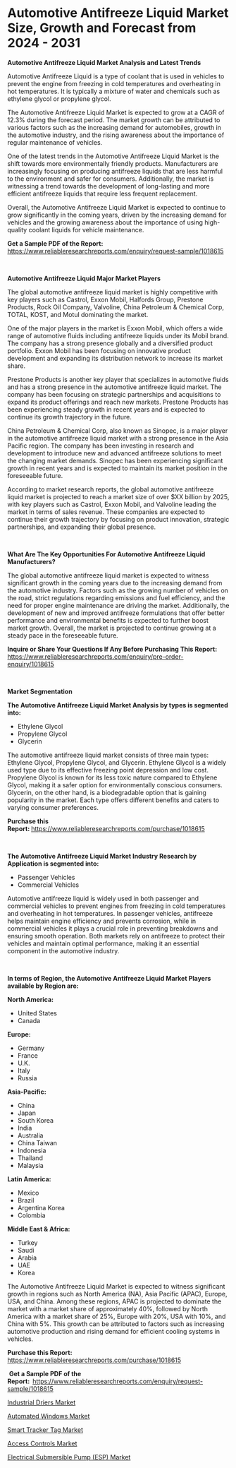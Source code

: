 <p><h1>Automotive Antifreeze Liquid Market Size, Growth and Forecast from 2024 - 2031</h1></p><p><strong>Automotive Antifreeze Liquid Market Analysis and Latest Trends</strong></p>
<p><p>Automotive Antifreeze Liquid is a type of coolant that is used in vehicles to prevent the engine from freezing in cold temperatures and overheating in hot temperatures. It is typically a mixture of water and chemicals such as ethylene glycol or propylene glycol.</p><p>The Automotive Antifreeze Liquid Market is expected to grow at a CAGR of 12.3% during the forecast period. The market growth can be attributed to various factors such as the increasing demand for automobiles, growth in the automotive industry, and the rising awareness about the importance of regular maintenance of vehicles.</p><p>One of the latest trends in the Automotive Antifreeze Liquid Market is the shift towards more environmentally friendly products. Manufacturers are increasingly focusing on producing antifreeze liquids that are less harmful to the environment and safer for consumers. Additionally, the market is witnessing a trend towards the development of long-lasting and more efficient antifreeze liquids that require less frequent replacement.</p><p>Overall, the Automotive Antifreeze Liquid Market is expected to continue to grow significantly in the coming years, driven by the increasing demand for vehicles and the growing awareness about the importance of using high-quality coolant liquids for vehicle maintenance.</p></p>
<p><strong>Get a Sample PDF of the Report:&nbsp;</strong> <a href="https://www.reliableresearchreports.com/enquiry/request-sample/1018615">https://www.reliableresearchreports.com/enquiry/request-sample/1018615</a></p>
<p>&nbsp;</p>
<p><strong>Automotive Antifreeze Liquid Major Market Players</strong></p>
<p><p>The global automotive antifreeze liquid market is highly competitive with key players such as Castrol, Exxon Mobil, Halfords Group, Prestone Products, Rock Oil Company, Valvoline, China Petroleum & Chemical Corp, TOTAL, KOST, and Motul dominating the market. </p><p>One of the major players in the market is Exxon Mobil, which offers a wide range of automotive fluids including antifreeze liquids under its Mobil brand. The company has a strong presence globally and a diversified product portfolio. Exxon Mobil has been focusing on innovative product development and expanding its distribution network to increase its market share.</p><p>Prestone Products is another key player that specializes in automotive fluids and has a strong presence in the automotive antifreeze liquid market. The company has been focusing on strategic partnerships and acquisitions to expand its product offerings and reach new markets. Prestone Products has been experiencing steady growth in recent years and is expected to continue its growth trajectory in the future.</p><p>China Petroleum & Chemical Corp, also known as Sinopec, is a major player in the automotive antifreeze liquid market with a strong presence in the Asia Pacific region. The company has been investing in research and development to introduce new and advanced antifreeze solutions to meet the changing market demands. Sinopec has been experiencing significant growth in recent years and is expected to maintain its market position in the foreseeable future.</p><p>According to market research reports, the global automotive antifreeze liquid market is projected to reach a market size of over $XX billion by 2025, with key players such as Castrol, Exxon Mobil, and Valvoline leading the market in terms of sales revenue. These companies are expected to continue their growth trajectory by focusing on product innovation, strategic partnerships, and expanding their global presence.</p></p>
<p>&nbsp;</p>
<p><strong>What Are The Key Opportunities For Automotive Antifreeze Liquid Manufacturers?</strong></p>
<p><p>The global automotive antifreeze liquid market is expected to witness significant growth in the coming years due to the increasing demand from the automotive industry. Factors such as the growing number of vehicles on the road, strict regulations regarding emissions and fuel efficiency, and the need for proper engine maintenance are driving the market. Additionally, the development of new and improved antifreeze formulations that offer better performance and environmental benefits is expected to further boost market growth. Overall, the market is projected to continue growing at a steady pace in the foreseeable future.</p></p>
<p><strong>Inquire or Share Your Questions If Any Before Purchasing This Report:</strong> <a href="https://www.reliableresearchreports.com/enquiry/pre-order-enquiry/1018615">https://www.reliableresearchreports.com/enquiry/pre-order-enquiry/1018615</a></p>
<p>&nbsp;</p>
<p><strong>Market Segmentation</strong></p>
<p><strong>The Automotive Antifreeze Liquid Market Analysis by types is segmented into:</strong></p>
<p><ul><li>Ethylene Glycol</li><li>Propylene Glycol</li><li>Glycerin</li></ul></p>
<p><p>The automotive antifreeze liquid market consists of three main types: Ethylene Glycol, Propylene Glycol, and Glycerin. Ethylene Glycol is a widely used type due to its effective freezing point depression and low cost. Propylene Glycol is known for its less toxic nature compared to Ethylene Glycol, making it a safer option for environmentally conscious consumers. Glycerin, on the other hand, is a biodegradable option that is gaining popularity in the market. Each type offers different benefits and caters to varying consumer preferences.</p></p>
<p><strong>Purchase this Report:&nbsp;</strong><a href="https://www.reliableresearchreports.com/purchase/1018615">https://www.reliableresearchreports.com/purchase/1018615</a></p>
<p>&nbsp;</p>
<p><strong>The Automotive Antifreeze Liquid Market Industry Research by Application is segmented into:</strong></p>
<p><ul><li>Passenger Vehicles</li><li>Commercial Vehicles</li></ul></p>
<p><p>Automotive antifreeze liquid is widely used in both passenger and commercial vehicles to prevent engines from freezing in cold temperatures and overheating in hot temperatures. In passenger vehicles, antifreeze helps maintain engine efficiency and prevents corrosion, while in commercial vehicles it plays a crucial role in preventing breakdowns and ensuring smooth operation. Both markets rely on antifreeze to protect their vehicles and maintain optimal performance, making it an essential component in the automotive industry.</p></p>
<p>&nbsp;</p>
<p><strong>In terms of Region, the Automotive Antifreeze Liquid Market Players available by Region are:</strong></p>
<p>
    <p> <strong> North America: </strong>
        <ul>
            <li>United States</li>
            <li>Canada</li>
        </ul>
        </p> 
    <p> <strong> Europe: </strong>
        <ul>
            <li>Germany</li>
            <li>France</li>
            <li>U.K.</li>
            <li>Italy</li>
            <li>Russia</li>
        </ul>
        </p> 
    <p> <strong> Asia-Pacific: </strong>
        <ul>
            <li>China</li>
            <li>Japan</li>
            <li>South Korea</li>
            <li>India</li>
            <li>Australia</li>
            <li>China Taiwan</li>
            <li>Indonesia</li>
            <li>Thailand</li>
            <li>Malaysia</li>
        </ul>
        </p> 
    <p> <strong> Latin America: </strong>
        <ul>
            <li>Mexico</li>
            <li>Brazil</li>
            <li>Argentina Korea</li>
            <li>Colombia</li>
        </ul>
        </p> 
    <p> <strong> Middle East & Africa: </strong>
        <ul>
            <li>Turkey</li>
            <li>Saudi</li>
            <li>Arabia</li>
            <li>UAE</li>
            <li>Korea</li>
        </ul>
    </p>
    </p>
<p><p>The Automotive Antifreeze Liquid Market is expected to witness significant growth in regions such as North America (NA), Asia Pacific (APAC), Europe, USA, and China. Among these regions, APAC is projected to dominate the market with a market share of approximately 40%, followed by North America with a market share of 25%, Europe with 20%, USA with 10%, and China with 5%. This growth can be attributed to factors such as increasing automotive production and rising demand for efficient cooling systems in vehicles.</p></p>
<p><strong>Purchase this Report: </strong><a href="https://www.reliableresearchreports.com/purchase/1018615">https://www.reliableresearchreports.com/purchase/1018615</a></p>
<p>&nbsp;<strong>Get a Sample PDF of the Report:&nbsp;&nbsp;</strong><a href="https://www.reliableresearchreports.com/enquiry/request-sample/1018615">https://www.reliableresearchreports.com/enquiry/request-sample/1018615</a></p>
<p><strong></strong></p>
<p><p><a href="https://medium.com/@shanatromp/industrial-driers-market-exploring-market-share-market-trends-and-future-growth-8ed553eb5a11">Industrial Driers Market</a></p><p><a href="https://github.com/Krish2023na/Market-Research-Report-List-3/blob/main/automated-windows-market.md">Automated Windows Market</a></p><p><a href="https://medium.com/@shanatromp/smart-tracker-tag-market-competitive-analysis-market-trends-and-forecast-to-2031-c3cb718d53ed">Smart Tracker Tag Market</a></p><p><a href="https://github.com/jsmusil/Market-Research-Report-List-1/blob/main/access-controls-market.md">Access Controls Market</a></p><p><a href="https://github.com/bmorecock/Market-Research-Report-List-1/blob/main/electrical-submersible-pump-esp-market.md">Electrical Submersible Pump (ESP) Market</a></p></p>